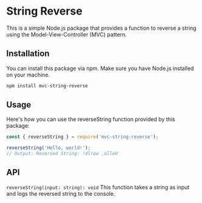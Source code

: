 # String Reverse

This is a simple Node.js package that provides a function to reverse a string using the Model-View-Controller (MVC) pattern.

## Installation

You can install this package via npm. Make sure you have Node.js installed on your machine.

```bash
npm install mvc-string-reverse
```

## Usage

Here's how you can use the reverseString function provided by this package:

```javascript
const { reverseString } = require('mvc-string-reverse');

reverseString('Hello, world!');
// Output: Reversed String: !dlrow ,olleH
```

## API

`reverseString(input: string): void`
This function takes a string as input and logs the reversed string to the console.
